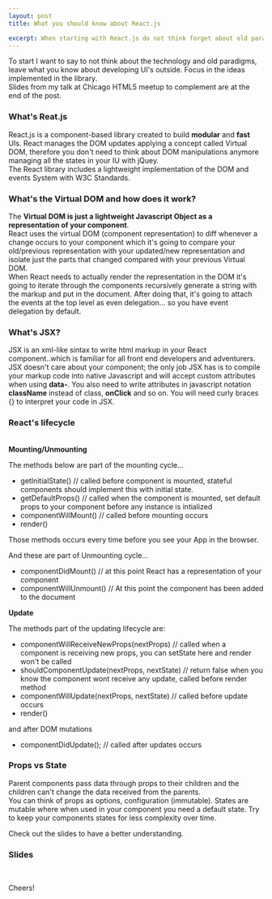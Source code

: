 ```yaml
---
layout: post
title: What you should know about React.js

excerpt: When starting with React.js do not think forget about old paradigms, leave what you know about developing UI's outside. Focus on the ideas implemented in the library.
---
```


To start I want to say to not think about the technology and old paradigms, leave what you know about developing UI's outside. Focus in the ideas implemented in the library. <br>
Slides from my talk at Chicago HTML5 meetup to complement are at the end of the post.

### What's Reat.js

React.js is a component-based library created to build **modular** and **fast** UIs. React manages the DOM updates applying a concept called Virtual DOM, therefore you don't need to think about DOM manipulations anymore managing all the states in your IU with jQuey. <br>
The React library includes a lightweight implementation of the DOM and events System with W3C Standards.

### What's the Virtual DOM and how does it work?

The **Virtual DOM is just a lightweight Javascript Object as a representation of your component**. <br> 
React uses the virtual DOM (component representation) to diff whenever a change occurs to your component which it's going to compare your old/previous representation with your updated/new representation and isolate just the parts that changed compared with your previous Virtual DOM. <br>
When React needs to actually render the representation in the DOM it's going to iterate through the components recursively generate a string with the markup and put in the document. After doing that, it's going to attach the events at the top level as even delegation... so you have event delegation by default.

### What's JSX?

JSX is an xml-like sintax to write html markup in your React component..which is familiar for all front end developers and adventurers. <br>
JSX doesn't care about your component; the only job JSX has is to compile your markup code into native Javascript and will accept custom attributes when using **data-**. You also need to write attributes in javascript notation **className** instead of class, **onClick** and so on. You will need curly braces {} to interpret your code in JSX.

### React's lifecycle
    
<br> **Mounting/Unmounting**
    
The methods below are part of the mounting cycle...

- getInitialState() // called before component is mounted, stateful components should implement this with initial state.
- getDefaultProps() // called when the component is mounted, set default props to your component before any instance is intialized
- componentWillMount() // called before mounting occurs
- render()

Those methods occurs every time before you see your App in the browser.

And these are part of Unmounting cycle...

- componentDidMount() // at this point React has a representation of your component
- componentWillUnmount() // At this point the component has been added to the document

**Update**

The methods part of the updating lifecycle are:

- componentWillReceiveNewProps(nextProps) // called when a component is receiving new props, you can setState here and render won't be called
- shouldComponentUpdate(nextProps, nextState) // return false when you know the component wont receive any update, called before render method
- componentWillUpdate(nextProps, nextState) // called before update occurs
- render()

and after DOM mutations

- componentDidUpdate(); // called after updates occurs

### Props vs State

Parent components pass data through props to their children and the children can't change the data received from the parents. <br>
You can think of props as options, configuration (immutable).
States are mutable where when used in your component you need a default state. Try to keep your components states for less complexity over time. <br>

Check out the slides to have a better understanding.

### Slides

<br>
<script async class="speakerdeck-embed" data-id="8b2d15f2f6bb46218bbf4bf34df1f306" data-ratio="1.33333333333333" src="//speakerdeck.com/assets/embed.js"></script>


Cheers!
